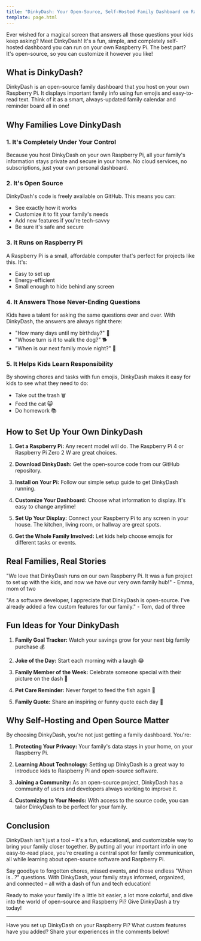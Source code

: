 ```yaml
---
title: "DinkyDash: Your Open-Source, Self-Hosted Family Dashboard on Raspberry Pi"
template: page.html
---
```


Ever wished for a magical screen that answers all those questions your kids keep asking? Meet DinkyDash! It's a fun, simple, and completely self-hosted dashboard you can run on your own Raspberry Pi. The best part? It's open-source, so you can customize it however you like!

## What is DinkyDash?

DinkyDash is an open-source family dashboard that you host on your own Raspberry Pi. It displays important family info using fun emojis and easy-to-read text. Think of it as a smart, always-updated family calendar and reminder board all in one!

## Why Families Love DinkyDash

### 1. It's Completely Under Your Control

Because you host DinkyDash on your own Raspberry Pi, all your family's information stays private and secure in your home. No cloud services, no subscriptions, just your own personal dashboard.

### 2. It's Open Source

DinkyDash's code is freely available on GitHub. This means you can:
- See exactly how it works
- Customize it to fit your family's needs
- Add new features if you're tech-savvy
- Be sure it's safe and secure

### 3. It Runs on Raspberry Pi

A Raspberry Pi is a small, affordable computer that's perfect for projects like this. It's:
- Easy to set up
- Energy-efficient
- Small enough to hide behind any screen

### 4. It Answers Those Never-Ending Questions

Kids have a talent for asking the same questions over and over. With DinkyDash, the answers are always right there:

- "How many days until my birthday?" 🎂
- "Whose turn is it to walk the dog?" 🐕
- "When is our next family movie night?" 🍿

### 5. It Helps Kids Learn Responsibility

By showing chores and tasks with fun emojis, DinkyDash makes it easy for kids to see what they need to do:

- Take out the trash 🗑️
- Feed the cat 😺
- Do homework 📚

## How to Set Up Your Own DinkyDash

1. **Get a Raspberry Pi:** Any recent model will do. The Raspberry Pi 4 or Raspberry Pi Zero 2 W are great choices.

2. **Download DinkyDash:** Get the open-source code from our GitHub repository.

3. **Install on Your Pi:** Follow our simple setup guide to get DinkyDash running.

4. **Customize Your Dashboard:** Choose what information to display. It's easy to change anytime!

5. **Set Up Your Display:** Connect your Raspberry Pi to any screen in your house. The kitchen, living room, or hallway are great spots.

6. **Get the Whole Family Involved:** Let kids help choose emojis for different tasks or events.

## Real Families, Real Stories

"We love that DinkyDash runs on our own Raspberry Pi. It was a fun project to set up with the kids, and now we have our very own family hub!" - Emma, mom of two

"As a software developer, I appreciate that DinkyDash is open-source. I've already added a few custom features for our family." - Tom, dad of three

## Fun Ideas for Your DinkyDash

1. **Family Goal Tracker:** Watch your savings grow for your next big family purchase 💰

2. **Joke of the Day:** Start each morning with a laugh 😂

3. **Family Member of the Week:** Celebrate someone special with their picture on the dash 🌟

4. **Pet Care Reminder:** Never forget to feed the fish again 🐠

5. **Family Quote:** Share an inspiring or funny quote each day 💬

## Why Self-Hosting and Open Source Matter

By choosing DinkyDash, you're not just getting a family dashboard. You're:

1. **Protecting Your Privacy:** Your family's data stays in your home, on your Raspberry Pi.

2. **Learning About Technology:** Setting up DinkyDash is a great way to introduce kids to Raspberry Pi and open-source software.

3. **Joining a Community:** As an open-source project, DinkyDash has a community of users and developers always working to improve it.

4. **Customizing to Your Needs:** With access to the source code, you can tailor DinkyDash to be perfect for your family.

## Conclusion

DinkyDash isn't just a tool – it's a fun, educational, and customizable way to bring your family closer together. By putting all your important info in one easy-to-read place, you're creating a central spot for family communication, all while learning about open-source software and Raspberry Pi.

Say goodbye to forgotten chores, missed events, and those endless "When is...?" questions. With DinkyDash, your family stays informed, organized, and connected – all with a dash of fun and tech education!

Ready to make your family life a little bit easier, a lot more colorful, and dive into the world of open-source and Raspberry Pi? Give DinkyDash a try today!

---

Have you set up DinkyDash on your Raspberry Pi? What custom features have you added? Share your experiences in the comments below!